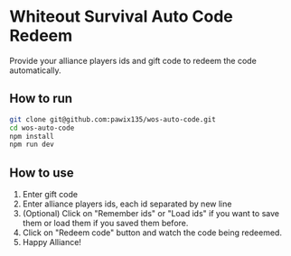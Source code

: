 # Whiteout Survival Auto Code Redeem

Provide your alliance players ids and gift code to redeem the code automatically.

## How to run
```bash
git clone git@github.com:pawix135/wos-auto-code.git
cd wos-auto-code
npm install
npm run dev
```

## How to use
1. Enter gift code
2. Enter alliance players ids, each id separated by new line
3. (Optional) Click on "Remember ids" or "Load ids" if you want to save them or load them if you saved them before.
4. Click on "Redeem code" button and watch the code being redeemed.
5. Happy Alliance!

